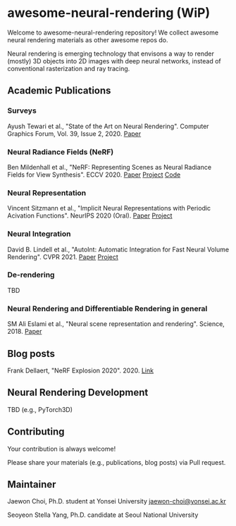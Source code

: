 # awesome-neural-rendering (WiP)

Welcome to awesome-neural-rendering repository! We collect awesome neural rendering materials as other awesome repos do.

Neural rendering is emerging technology that envisons a way to render (mostly) 3D objects into 2D images with deep neural networks, instead of conventional rasterization and ray tracing.

## Academic Publications


### Surveys

Ayush Tewari et al., "State of the Art on Neural Rendering". Computer Graphics Forum, Vol. 39, Issue 2, 2020. [Paper](https://arxiv.org/abs/2004.03805)

### Neural Radiance Fields (NeRF)

Ben Mildenhall et al., "NeRF: Representing Scenes as Neural Radiance Fields for View Synthesis". ECCV 2020. [Paper](https://arxiv.org/abs/2003.08934) [Project](https://www.matthewtancik.com/nerf) [Code](https://github.com/bmild/nerf)

### Neural Representation

Vincent Sitzmann et al., "Implicit Neural Representations with Periodic Acivation Functions". NeurIPS 2020 (Oral). [Paper](https://arxiv.org/abs/2006.09661) [Project](https://vsitzmann.github.io/siren/)

### Neural Integration

David B. Lindell et al., "AutoInt: Automatic Integration for Fast Neural Volume Rendering". CVPR 2021. [Paper](https://arxiv.org/abs/2012.01714) [Project](http://www.computationalimaging.org/publications/automatic-integration/)

### De-rendering

TBD

### Neural Rendering and Differentiable Rendering in general

SM Ali Eslami et al., "Neural scene representation and rendering". Science, 2018. [Paper](https://science.sciencemag.org/content/360/6394/1204.abstract)


## Blog posts

Frank Dellaert, "NeRF Explosion 2020". 2020. [Link](https://dellaert.github.io/NeRF/)

## Neural Rendering Development

TBD (e.g., PyTorch3D)

## Contributing

Your contribution is always welcome!

Please share your materials (e.g., publications, blog posts) via Pull request.

## Maintainer

Jaewon Choi, Ph.D. student at Yonsei University <jaewon-choi@yonsei.ac.kr>

Seoyeon Stella Yang, Ph.D. candidate at Seoul National University
